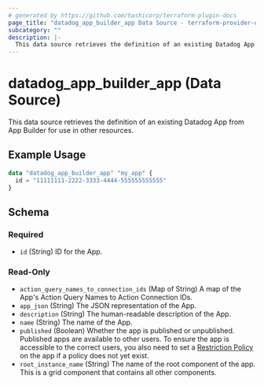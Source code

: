 ```yaml
---
# generated by https://github.com/hashicorp/terraform-plugin-docs
page_title: "datadog_app_builder_app Data Source - terraform-provider-datadog"
subcategory: ""
description: |-
  This data source retrieves the definition of an existing Datadog App from App Builder for use in other resources.
---
```


# datadog_app_builder_app (Data Source)

This data source retrieves the definition of an existing Datadog App from App Builder for use in other resources.

## Example Usage

```terraform
data "datadog_app_builder_app" "my_app" {
  id = "11111111-2222-3333-4444-555555555555"
}
```

<!-- schema generated by tfplugindocs -->
## Schema

### Required

- `id` (String) ID for the App.

### Read-Only

- `action_query_names_to_connection_ids` (Map of String) A map of the App's Action Query Names to Action Connection IDs.
- `app_json` (String) The JSON representation of the App.
- `description` (String) The human-readable description of the App.
- `name` (String) The name of the App.
- `published` (Boolean) Whether the app is published or unpublished. Published apps are available to other users. To ensure the app is accessible to the correct users, you also need to set a [Restriction Policy](https://docs.datadoghq.com/api/latest/restriction-policies/) on the app if a policy does not yet exist.
- `root_instance_name` (String) The name of the root component of the app. This is a grid component that contains all other components.
